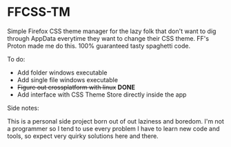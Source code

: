 # FFCSS-TM

Simple Firefox CSS theme manager for the lazy folk that don't want to dig through AppData everytime they want to change their CSS theme. 
FF's Proton made me do this. 100% guaranteed tasty spaghetti code.

To do:

- Add folder windows executable
- Add single file windows executable
- ~~Figure out crossplatform with linux~~ **DONE**
- Add interface with CSS Theme Store directly inside the app


Side notes:

This is a personal side project born out of out laziness and boredom. I'm not a programmer so I tend to use every problem I have to learn new code and tools, so expect very quirky solutions here and there.
